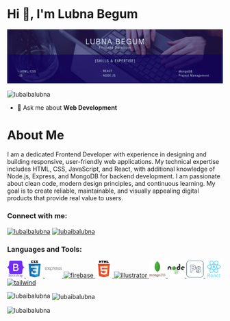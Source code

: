 <h1>Hi 👋, I'm Lubna Begum</h1>

![logo](https://github.com/LubaibaLubna/LubaibaLubna/blob/main/Banner.png)


<p align="left"> <img src="https://komarev.com/ghpvc/?username=lubaibalubna&label=Profile%20views&color=0e75b6&style=flat" alt="lubaibalubna" /> </p>

- 💬 Ask me about **Web Development**

<h1>About Me</h1>
I am a dedicated Frontend Developer with experience in designing and building responsive, user-friendly web applications. My technical expertise includes HTML, CSS, JavaScript, and React, with additional knowledge of Node.js, Express, and MongoDB for backend development.
I am passionate about clean code, modern design principles, and continuous learning. My goal is to create reliable, maintainable, and visually appealing digital products that provide real value to users.


<h3 align="left">Connect with me:</h3>
<p align="left">
<a href="https://twitter.com/lubaibalubna" target="blank"><img align="center" src="https://raw.githubusercontent.com/rahuldkjain/github-profile-readme-generator/master/src/images/icons/Social/twitter.svg" alt="lubaibalubna" height="30" width="40" /></a>
<a href="https://linkedin.com/in/lubaibalubna" target="blank"><img align="center" src="https://raw.githubusercontent.com/rahuldkjain/github-profile-readme-generator/master/src/images/icons/Social/linked-in-alt.svg" alt="lubaibalubna" height="30" width="40" /></a>
</p>

<h3 align="left">Languages and Tools:</h3>
<p align="left"> <a href="https://getbootstrap.com" target="_blank" rel="noreferrer"> <img src="https://raw.githubusercontent.com/devicons/devicon/master/icons/bootstrap/bootstrap-plain-wordmark.svg" alt="bootstrap" width="40" height="40"/> </a> <a href="https://www.w3schools.com/css/" target="_blank" rel="noreferrer"> <img src="https://raw.githubusercontent.com/devicons/devicon/master/icons/css3/css3-original-wordmark.svg" alt="css3" width="40" height="40"/> </a> <a href="https://expressjs.com" target="_blank" rel="noreferrer"> <img src="https://raw.githubusercontent.com/devicons/devicon/master/icons/express/express-original-wordmark.svg" alt="express" width="40" height="40"/> </a> <a href="https://firebase.google.com/" target="_blank" rel="noreferrer"> <img src="https://www.vectorlogo.zone/logos/firebase/firebase-icon.svg" alt="firebase" width="40" height="40"/> </a> <a href="https://www.w3.org/html/" target="_blank" rel="noreferrer"> <img src="https://raw.githubusercontent.com/devicons/devicon/master/icons/html5/html5-original-wordmark.svg" alt="html5" width="40" height="40"/> </a> <a href="https://www.adobe.com/in/products/illustrator.html" target="_blank" rel="noreferrer"> <img src="https://www.vectorlogo.zone/logos/adobe_illustrator/adobe_illustrator-icon.svg" alt="illustrator" width="40" height="40"/> </a> <a href="https://www.mongodb.com/" target="_blank" rel="noreferrer"> <img src="https://raw.githubusercontent.com/devicons/devicon/master/icons/mongodb/mongodb-original-wordmark.svg" alt="mongodb" width="40" height="40"/> </a> <a href="https://nodejs.org" target="_blank" rel="noreferrer"> <img src="https://raw.githubusercontent.com/devicons/devicon/master/icons/nodejs/nodejs-original-wordmark.svg" alt="nodejs" width="40" height="40"/> </a> <a href="https://www.photoshop.com/en" target="_blank" rel="noreferrer"> <img src="https://raw.githubusercontent.com/devicons/devicon/master/icons/photoshop/photoshop-line.svg" alt="photoshop" width="40" height="40"/> </a> <a href="https://reactjs.org/" target="_blank" rel="noreferrer"> <img src="https://raw.githubusercontent.com/devicons/devicon/master/icons/react/react-original-wordmark.svg" alt="react" width="40" height="40"/> </a> <a href="https://tailwindcss.com/" target="_blank" rel="noreferrer"> <img src="https://www.vectorlogo.zone/logos/tailwindcss/tailwindcss-icon.svg" alt="tailwind" width="40" height="40"/> </a> </p>

<p><img align="left" src="https://github-readme-stats.vercel.app/api/top-langs?username=lubaibalubna&show_icons=true&locale=en&layout=compact" alt="lubaibalubna" /></p>

<p>&nbsp;<img align="center" src="https://github-readme-stats.vercel.app/api?username=lubaibalubna&show_icons=true&locale=en" alt="lubaibalubna" /></p>

<p><img align="center" src="https://github-readme-streak-stats.herokuapp.com/?user=lubaibalubna&" alt="lubaibalubna" /></p>
